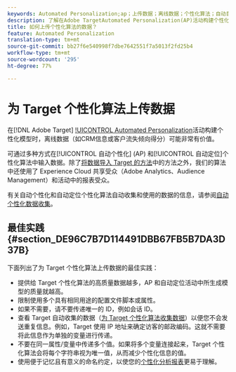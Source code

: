 ```yaml
---
keywords: Automated Personalization;ap；上传数据；离线数据；个性化算法；自动目标；自动目标；最佳实践
description: 了解在Adobe TargetAutomated Personalization(AP)活动构建个性化模型时如何上传离线数据（如CRM信息）。
title: 如何上传个性化算法的数据？
feature: Automated Personalization
translation-type: tm+mt
source-git-commit: bb27f6e540998f7dbe7642551f7a5013f2fd25b4
workflow-type: tm+mt
source-wordcount: '295'
ht-degree: 77%

---
```



# 为 Target 个性化算法上传数据

在[!DNL Adobe Target] [!UICONTROL Automated Personalization](AP)活动构建个性化模型时，离线数据（如CRM信息或客户流失倾向得分）可能非常有价值。

可通过多种方式在[!UICONTROL 自动个性化] (AP) 和[!UICONTROL 自动定位]个性化算法中输入数据。除了[将数据导入 Target 的方法](/help/c-implementing-target/c-considerations-before-you-implement-target/c-methods-to-get-data-into-target/methods-to-get-data-into-target.md#concept_0069C0EFB56C4700BB33F2F35C2B9B17)中的方法之外，我们的算法中还使用了 Experience Cloud 共享受众（Adobe Analytics、Audience Management）和活动中的报表受众。

有关自动个性化和自动定位个性化算法自动收集和使用的数据的信息，请参阅[自动个性化数据收集](/help/c-activities/t-automated-personalization/ap-data.md)。

## 最佳实践 {#section_DE96C7B7D114491DBB67FB5B7DA3D37B}

下面列出了为 Target 个性化算法上传数据的最佳实践：

* 提供给 Target 个性化算法的高质量数据越多，AP 和自动定位活动中所生成模型的质量就越高。
* 限制使用多个具有相同用途的配置文件脚本或属性。
* 如果不需要，请不要传递唯一的 ID，例如会话 ID。
* 查看 Target 自动收集的数据（[为 Target 个性化算法收集数据](/help/c-activities/t-automated-personalization/ap-data.md)）以便您不会发送重复信息。例如，Target 使用 IP 地址来确定访客的邮政编码。这就不需要将此信息作为单独的变量进行传递。
* 不要在同一属性/变量中传递多个值。如果将多个变量连接起来，Target 个性化算法会将每个字符串视为唯一值，从而减少个性化信息的值。
* 使用便于记忆且有意义的命名约定，以使您的[个性化分析报表](/help/c-reports/c-personalization-insights-reports/personalization-insights-reports.md#concept_A897070E1EDC403EB84CFB7A6ECAD767)更易于理解。

